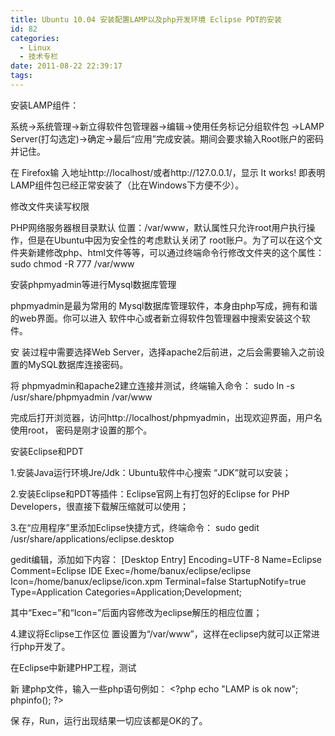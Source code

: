 ```yaml
---
title: Ubuntu 10.04 安装配置LAMP以及php开发环境 Eclipse PDT的安装
id: 82
categories:
  - Linux
  - 技术专栏
date: 2011-08-22 22:39:17
tags:
---
```


安装LAMP组件：

系统-&gt;系统管理-&gt;新立得软件包管理器-&gt;编辑-&gt;使用任务标记分组软件包 -&gt;LAMP Server(打勾选定)-&gt;确定-&gt;最后“应用”完成安装。期间会要求输入Root账户的密码并记住。

在 Firefox输 入地址http://localhost/或者http://127.0.0.1/，显示 It works! 即表明LAMP组件包已经正常安装了（比在Windows下方便不少）。

修改文件夹读写权限

PHP网络服务器根目录默认 位置：/var/www，默认属性只允许root用户执行操作，但是在Ubuntu中因为安全性的考虑默认关闭了 root账户。为了可以在这个文件夹新建修改php、html文件等等，可以通过终端命令行修改文件夹的这个属性：
sudo chmod -R 777 /var/www

安装phpmyadmin等进行Mysql数据库管理

phpmyadmin是最为常用的 Mysql数据库管理软件，本身由php写成，拥有和谐的web界面。你可以进入 软件中心或者新立得软件包管理器中搜索安装这个软件。

安 装过程中需要选择Web Server，选择apache2后前进，之后会需要输入之前设置的MySQL数据库连接密码。

将 phpmyadmin和apache2建立连接并测试，终端输入命令：
sudo ln -s /usr/share/phpmyadmin /var/www

完成后打开浏览器，访问http://localhost/phpmyadmin，出现欢迎界面，用户名使用root， 密码是刚才设置的那个。

安装Eclipse和PDT

1.安装Java运行环境Jre/Jdk：Ubuntu软件中心搜索 “JDK”就可以安装；

2.安装Eclipse和PDT等插件：Eclipse官网上有打包好的Eclipse for PHP Developers，很直接下载解压缩就可以使用；

3.在“应用程序”里添加Eclipse快捷方式，终端命令：
sudo gedit /usr/share/applications/eclipse.desktop

gedit编辑，添加如下内容：
[Desktop Entry]
Encoding=UTF-8
Name=Eclipse
Comment=Eclipse IDE
Exec=/home/banux/eclipse/eclipse
Icon=/home/banux/eclipse/icon.xpm
Terminal=false
StartupNotify=true
Type=Application
Categories=Application;Development;

其中“Exec=”和“Icon=”后面内容修改为eclipse解压的相应位置；

4.建议将Eclipse工作区位 置设置为“/var/www”，这样在eclipse内就可以正常进行php开发了。

在Eclipse中新建PHP工程，测试

新 建php文件，输入一些php语句例如：
&lt;?php
echo "LAMP is ok now";
phpinfo();
?&gt;

保 存，Run，运行出现结果一切应该都是OK的了。